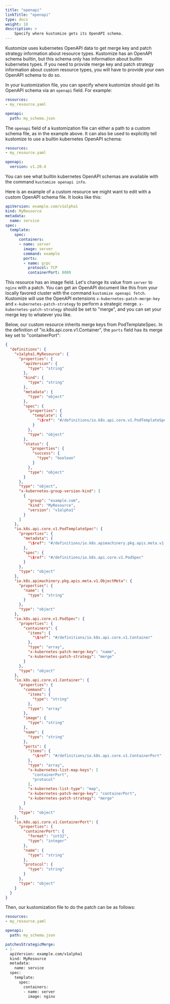 ```yaml
---
title: "openapi"
linkTitle: "openapi"
type: docs
weight: 18
description: >
    Specify where kustomize gets its OpenAPI schema.
---
```


Kustomize uses kubernetes OpenAPI data to get merge key and patch strategy 
information about resource types. Kustomize has an OpenAPI schema builtin, 
but this schema only has information about builtin kubernetes types. If
you need to provide merge key and patch strategy information about custom
resource types, you will have to provide your own OpenAPI schema to do so. 

In your kustomization file, you can specify where kustomize should get
its OpenAPI schema via an `openapi` field. For example:

```yaml
resources:
- my_resource.yaml

openapi:
  path: my_schema.json
```

The `openapi` field of a kustomization file can either a path to a custom schema
file, as in the example above. It can also be used to explicitly tell kustomize to
use a builtin kubernetes OpenAPI schema:

```yaml
resources:
- my_resource.yaml

openapi:
  version: v1.20.4
```

You can see what builtin kubernetes OpenAPI schemas are available with the command
`kustomize openapi info`. 

Here is an example of a custom resource we might want to edit with a custom OpenAPI schema
file. It looks like this: 

```yaml
apiVersion: example.com/v1alpha1
kind: MyResource
metadata:
  name: service
spec:
  template:
    spec:
      containers:
      - name: server
        image: server
        command: example
        ports:
        - name: grpc
          protocol: TCP
          containerPort: 8080
```

This resource has an image field. Let's change its value from `server`
to `nginx` with a patch. You can get an OpenAPI document like this from
your locally favored cluster with the command `kustomize openapi fetch`.
Kustomize will use the OpenAPI extensions `x-kubernetes-patch-merge-key` and 
`x-kubernetes-patch-strategy` to perform a strategic merge. 
`x-kubernetes-patch-strategy` should be set to "merge", and you can set your 
merge key to whatever you like. 

Below, our custom resource inherits merge keys from PodTemplateSpec. In the
definition of "io.k8s.api.core.v1.Container", the `ports` field has its merge
key set to "containerPort":

```json
{
  "definitions": {
    "v1alpha1.MyResource": {
      "properties": {
        "apiVersion": {
          "type": "string"
        },
        "kind": {
          "type": "string"
        },
        "metadata": {
          "type": "object"
        },
        "spec": {
          "properties": {
            "template": {
              "\$ref": "#/definitions/io.k8s.api.core.v1.PodTemplateSpec"
            }
          },
          "type": "object"
        },
        "status": {
           "properties": {
            "success": {
              "type": "boolean"
            }
          },
          "type": "object"
        }
      },
      "type": "object",
      "x-kubernetes-group-version-kind": [
        {
          "group": "example.com",
          "kind": "MyResource",
          "version": "v1alpha1"
        }
      ]
    },
    "io.k8s.api.core.v1.PodTemplateSpec": {
      "properties": {
        "metadata": {
          "\$ref": "#/definitions/io.k8s.apimachinery.pkg.apis.meta.v1.ObjectMeta"
        },
        "spec": {
          "\$ref": "#/definitions/io.k8s.api.core.v1.PodSpec"
        }
      },
      "type": "object"
    },
    "io.k8s.apimachinery.pkg.apis.meta.v1.ObjectMeta": {
      "properties": {
        "name": {
          "type": "string"
        }
      },
      "type": "object"
    },
    "io.k8s.api.core.v1.PodSpec": {
      "properties": {
        "containers": {
          "items": {
            "\$ref": "#/definitions/io.k8s.api.core.v1.Container"
          },
          "type": "array",
          "x-kubernetes-patch-merge-key": "name",
          "x-kubernetes-patch-strategy": "merge"
        }
      },
      "type": "object"
    },
    "io.k8s.api.core.v1.Container": {
      "properties": {
        "command": {
          "items": {
            "type": "string"
          },
          "type": "array"
        },
        "image": {
          "type": "string"
        },
        "name": {
          "type": "string"
        },
        "ports": {
          "items": {
            "\$ref": "#/definitions/io.k8s.api.core.v1.ContainerPort"
          },
          "type": "array",
          "x-kubernetes-list-map-keys": [
            "containerPort",
            "protocol"
          ],
          "x-kubernetes-list-type": "map",
          "x-kubernetes-patch-merge-key": "containerPort",
          "x-kubernetes-patch-strategy": "merge"
        }
      },
      "type": "object"
    },
    "io.k8s.api.core.v1.ContainerPort": {
      "properties": {
        "containerPort": {
          "format": "int32",
          "type": "integer"
        },
        "name": {
          "type": "string"
        },
        "protocol": {
          "type": "string"
        }
      },
      "type": "object"
    }
  }
}
```

Then, our kustomization file to do the patch can be as follows:
```yaml
resources:
- my_resource.yaml

openapi:
  path: my_schema.json

patchesStrategicMerge:
- |-
  apiVersion: example.com/v1alpha1
  kind: MyResource
  metadata:
    name: service
  spec:
    template:
      spec:
        containers:
        - name: server
          image: nginx
```

